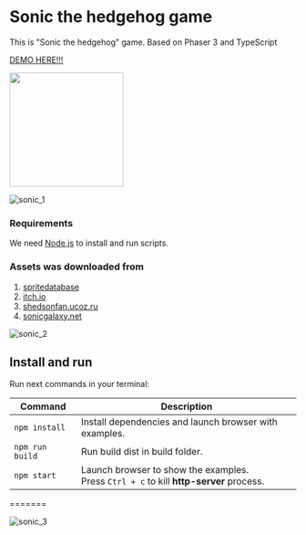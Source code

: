 # Sonic the hedgehog game

This is "Sonic the hedgehog" game. Based on Phaser 3 and TypeScript

[DEMO HERE!!!](http://catostrovsky.ru/demo/sonic-the-hedgehog)

<img src="https://user-images.githubusercontent.com/13501355/151675225-35fac703-63c6-451e-834a-10ec64f73f9f.png" width="200px"/>

![sonic_1](https://user-images.githubusercontent.com/13501355/151675232-0fdd2abf-fcdd-4147-9565-6d9491009c6c.JPG)

### Requirements

We need [Node.js](https://nodejs.org) to install and run scripts.

### Assets was downloaded from
1. [spritedatabase](http://spritedatabase.net/)
1. [itch.io](https://itch.io)
1. [shedsonfan.ucoz.ru](http://shedsonfan.ucoz.ru)
1. [sonicgalaxy.net](http://www.sonicgalaxy.net)

![sonic_2](https://user-images.githubusercontent.com/13501355/151675237-24459057-ab4c-462f-84f9-d917552309f6.JPG)

## Install and run

Run next commands in your terminal:

| Command | Description |
|---------|-------------|
| `npm install` | Install dependencies and launch browser with examples.|
| `npm run build` | Run build dist in build folder.|
| `npm start` | Launch browser to show the examples. <br> Press `Ctrl + c` to kill **http-server** process. |
=======

![sonic_3](https://user-images.githubusercontent.com/13501355/151675248-9bc793fc-213e-46a0-a5a6-553d4ca28693.JPG)
